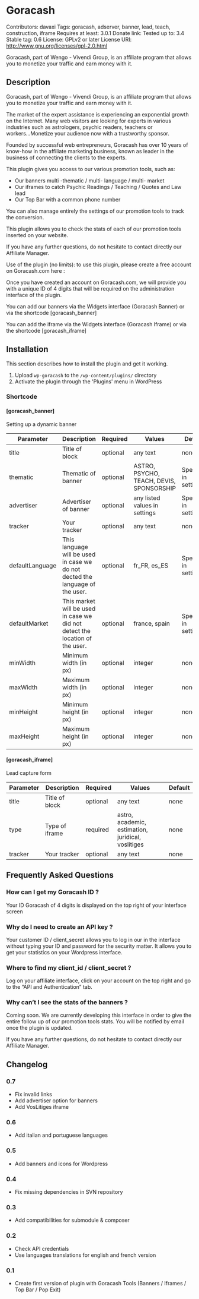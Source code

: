 # Goracash

Contributors: davaxi
Tags: goracash, adserver, banner, lead, teach, construction, iframe
Requires at least: 3.0.1
Donate link:
Tested up to: 3.4
Stable tag: 0.6
License: GPLv2 or later
License URI: http://www.gnu.org/licenses/gpl-2.0.html

Goracash, part of Wengo - Vivendi Group, is an affiliate program that allows you to monetize your traffic and earn money with it.

## Description

Goracash, part of Wengo - Vivendi Group, is an affiliate program that allows you to monetize your traffic and earn money with it.

The market of the expert assistance is experiencing an exponential growth on the Internet. Many web visitors are looking for experts in various industries such as astrologers, psychic readers, teachers or workers...Monetize your audience now with a trustworthy sponsor.

Founded by successful web entrepreneurs, Goracash has over 10 years of know-how in the affiliate marketing business, known as leader in the business of connecting the clients to the experts.

This plugin gives you access to our various promotion tools, such as:
-	Our banners multi -thematic / multi- language / multi- market
-	Our iframes to catch Psychic Readings / Teaching / Quotes and Law lead
-	Our Top Bar with a common phone number

You can also manage entirely the settings of our promotion tools to track the conversion.

This plugin allows you to check the stats of each of our promotion tools inserted on your website.

If you have any further questions, do not hesitate to contact directly our Affiliate Manager.

Use of the plugin (no limits): to use this plugin, please create a free account on Goracash.com here :

Once you have created an account on Goracash.com, we will provide you with a unique ID of 4 digits that will be required on the administration interface of the plugin.

You can add our banners via the Widgets interface (Goracash Banner) or via the shortcode [goracash_banner]

You can add the iframe via the Widgets interface (Goracash Iframe) or via the shortcode [goracash_iframe]

## Installation

This section describes how to install the plugin and get it working.

1. Upload `wp-goracash` to the `/wp-content/plugins/` directory
2. Activate the plugin through the 'Plugins' menu in WordPress

### Shortcode

#### [goracash_banner]

Setting up a dynamic banner

| Parameter       | Description                                                                   | Required | Values                                   | Default               |
| --------------- | ----------------------------------------------------------------------------- | -------- | ---------------------------------------- | --------------------- | 
| title           | Title of block                                                                | optional | any text                                 | none                  |
| thematic        | Thematic of banner                                                            | optional | ASTRO, PSYCHO, TEACH, DEVIS, SPONSORSHIP | Specified in settings |
| advertiser      | Advertiser of banner                                                          | optional | any listed values in settings            | Specified in settings |
| tracker         | Your tracker                                                                  | optional | any text                                 | none                  |
| defaultLanguage | This language will be used in case we do not dected the language of the user. | optional | fr_FR, es_ES                             | Specified in settings |
| defaultMarket   | This market will be used in case we did not detect the location of the user.  | optional | france, spain                            | Specified in settings |
| minWidth        | Minimum width (in px)                                                         | optional | integer                                  | none                  |
| maxWidth        | Maximum width (in px)                                                         | optional | integer                                  | none                  |
| minHeight       | Minimum height (in px)                                                        | optional | integer                                  | none                  |
| maxHeight       | Maximum height (in px)                                                        | optional | integer                                  | none                  |

#### [goracash_iframe]

Lead capture form

| Parameter | Description    | Required | Values                                             | Default |
| --------- | -------------- | -------- | -------------------------------------------------- | ------- |
| title     | Title of block | optional | any text                                           | none    |
| type      | Type of iframe | required | astro, academic, estimation, juridical, voslitiges | none    |
| tracker   | Your tracker   | optional | any text                                           | none    |

## Frequently Asked Questions

### How can I get my Goracash ID ?

Your ID Goracash of 4 digits is displayed on the top right of your interface screen

### Why do I need to create an API key ?

Your customer ID / client_secret allows you to log in our in the interface without typing your ID and password for the security matter. It allows you to get your statistics on your Wordpress interface.

### Where to find my client_id / client_secret ?

Log on your affiliate interface, click on your account on the top right and go to the “API and Authentication” tab.

### Why can’t I see the stats of the banners ?

Coming soon. We are currently developing this interface in order to give the entire follow up of our promotion tools stats. You will be notified by email once the plugin is updated.

If you have any further questions, do not hesitate to contact directly our Affiliate Manager.

## Changelog

### 0.7

* Fix invalid links
* Add advertiser option for banners
* Add VosLitiges iframe

### 0.6

* Add italian and portuguese languages

### 0.5

* Add banners and icons for Wordpress

### 0.4

* Fix missing dependencies in SVN repository

### 0.3

* Add compatibilities for submodule & composer

### 0.2

* Check API credentials
* Use languages translations for english and french version

### 0.1

* Create first version of plugin with Goracash Tools (Banners / Iframes / Top Bar / Pop Exit)
